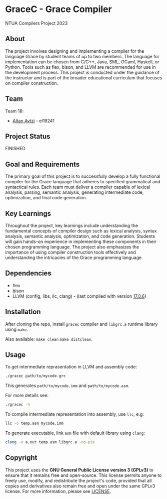 # GraceC - Grace Compiler
NTUA Compilers Project 2023

## About
The project involves designing and implementing a compiler for the language Grace by student teams of up to two members. The language for implementation can be chosen from C/C++, Java, SML, OCaml, Haskell, or Python. Tools such as flex, bison, and LLVM are recommended for use in the development process. This project is conducted under the guidance of the instructor and is part of the broader educational curriculum that focuses on compiler construction.

## Team
Team 18:
  - [Altan Avtzi](https://github.com/avtzis) - el19241

## Project Status
FINISHED

## Goal and Requirements
The primary goal of this project is to successfully develop a fully functional compiler for the Grace language that adheres to specified grammatical and syntactical rules. Each team must deliver a compiler capable of lexical analysis, parsing, semantic analysis, generating intermediate code, optimization, and final code generation.

## Key Learnings
Throughout the project, key learnings include understanding the fundamental concepts of compiler design such as lexical analysis, syntax analysis, semantic analysis, optimization, and code generation. Students will gain hands-on experience in implementing these components in their chosen programming language. The project also emphasizes the importance of using compiler construction tools effectively and understanding the intricacies of the Grace programming language.

## Dependencies
- flex
- bison
- LLVM (config, libs, llc, clang) - (last compiled with version [17.0.6](https://github.com/llvm/llvm-project/releases/tag/llvmorg-17.0.6))

## Installation
After cloning the repo, install `gracec` compiler and `libgrc.a` runtime library using `make`.

Also available: `make clean` `make distclean`.

## Usage
To get intermediate reprasentation in LLVM and assembly code:
```sh
./gracec path/to/mycode.grc
```
This generates `path/to/mycode.imm` and `path/to/mycode.asm`.

For more details see:
```sh
./gracec -h
```

To compile intermediate representation into assembly, use `llc`, e.g:
```sh
llc -o temp.asm mycode.imm
```

To generate executable, link `asm` file with default library using `clang`:
```sh
clang -o a.out temp.asm libgrc.a -no-pie
```

## Copyright
This project uses the **GNU General Public License version 3 (GPLv3)** to ensure that it remains free and open-source. This license permits anyone to freely use, modify, and redistribute the project's code, provided that all copies and derivatives also remain free and open under the same GPLv3 license. For more information, please see [LICENSE](LICENSE).
